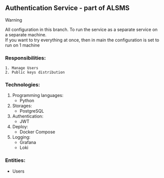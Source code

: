Authentication Service - part of ALSMS
-----
> [!WARNING]
> All configuration in this branch.
> To run the service as a separate 
> service on a separate machine.  
> If you want to try everything at
> once, then in main the configuration
> is set to run on 1 machine

### Responsibilities:
    1. Manage Users
    2. Public keys distribution

### Technologies:
 1. Programming languages:
    - Python
 2. Storages:
    - PostgreSQL
 3. Authentication: 
    - JWT
 4. Deploy:
    - Docker Compose
 5. Logging:
    - Grafana
    - Loki

### Entities:
 - Users

